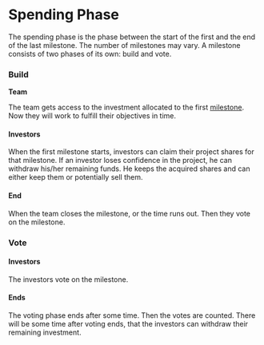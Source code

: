 # Spending Phase

The spending phase is the phase between the start of the first and the end of the last milestone. The number of milestones may vary. A milestone consists of two phases of its own: build and vote.

### Build

**Team**

The team gets access to the investment allocated to the first [milestone](../milestones.md). Now they will work to fulfill their objectives in time.

#### Investors

When the first milestone starts, investors can claim their project shares for that milestone. If an investor loses confidence in the project, he can withdraw his/her remaining funds. He keeps the acquired shares and can either keep them or potentially sell them.

#### End

When the team closes the milestone, or the time runs out. Then they vote on the milestone.

### Vote

#### Investors

The investors vote on the milestone. 

#### Ends

The voting phase ends after some time. Then the votes are counted. There will be some time after voting ends, that the investors can withdraw their remaining investment.

